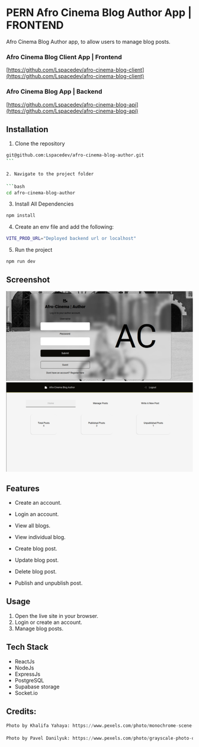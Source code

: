# PERN Afro Cinema Blog Author App | FRONTEND

Afro Cinema Blog Author app, to allow users to manage blog posts.

### Afro Cinema Blog Client App | Frontend

[https://github.com/Lspacedev/afro-cinema-blog-client](https://github.com/Lspacedev/afro-cinema-blog-client)

### Afro Cinema Blog App | Backend

[https://github.com/Lspacedev/afro-cinema-blog-api](https://github.com/Lspacedev/afro-cinema-blog-api)

## Installation

1. Clone the repository

````bash
git@github.com:Lspacedev/afro-cinema-blog-author.git
```

2. Navigate to the project folder

```bash
cd afro-cinema-blog-author
````

3.  Install All Dependencies

```bash
npm install
```

4. Create an env file and add the following:

```bash
VITE_PROD_URL="Deployed backend url or localhost"
```

5. Run the project

```bash
npm run dev
```

## Screenshot

![landing](public/images/screenshot.png)
![dashboard](public/images/screenshot2.png)

## Features

- Create an account.
- Login an account.
- View all blogs.
- View individual blog.
- Create blog post.
- Update blog post.
- Delete blog post.

- Publish and unpublish post.

## Usage

1. Open the live site in your browser.
2. Login or create an account.
3. Manage blog posts.

## Tech Stack

- ReactJs
- NodeJs
- ExpressJs
- PostgreSQL
- Supabase storage
- Socket.io

## Credits:

```python
Photo by Khalifa Yahaya: https://www.pexels.com/photo/monochrome-scene-of-cyclist-in-traditional-attire-30058926/

Photo by Pavel Danilyuk: https://www.pexels.com/photo/grayscale-photo-of-empty-seats-in-movie-theater-7234227/

```
